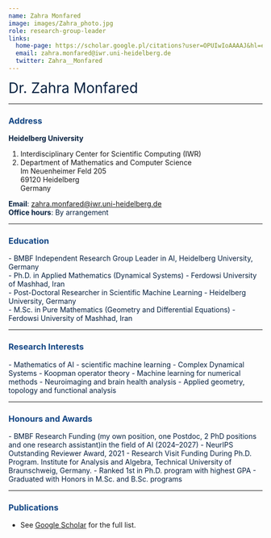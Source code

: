```yaml
---
name: Zahra Monfared
image: images/Zahra_photo.jpg
role: research-group-leader
links:
  home-page: https://scholar.google.pl/citations?user=OPUIwIoAAAAJ&hl=en
  email: zahra.monfared@iwr.uni-heidelberg.de 
  twitter: Zahra__Monfared
---
```


<span style="font-size: 2em; color: #072140;">Dr. Zahra Monfared</span>

---

### <span style="color: #114584;">Address</span>

<span style="color: #072140;">**Heidelberg University**  
1. Interdisciplinary Center for Scientific Computing (IWR)  
2. Department of Mathematics and Computer Science  
Im Neuenheimer Feld 205  
69120 Heidelberg  
Germany</span>

<span style="color: #072140;"><strong>Email</strong>: <a href="mailto:zahra.monfared@iwr.uni-heidelberg.de" style="color: #114584;">zahra.monfared@iwr.uni-heidelberg.de</a></span>  
<span style="color: #072140;"><strong>Office hours</strong>: By arrangement</span>

---

### <span style="color: #114584;">Education</span>

<div style="color: #072140; text-align: left;">
- BMBF Independent Research Group Leader in AI, Heidelberg University, Germany  
</div>
<div style="color: #072140; text-align: left;">
- Ph.D. in Applied Mathematics (Dynamical Systems) - Ferdowsi University of Mashhad, Iran  
</div>
<div style="color: #072140; text-align: left;">
- Post-Doctoral Researcher in Scientific Machine Learning - Heidelberg University, Germany  
</div>
<div style="color: #072140; text-align: left;">
- M.Sc. in Pure Mathematics (Geometry and Differential Equations) - Ferdowsi University of Mashhad, Iran  
</div>


---

### <span style="color: #114584;">Research Interests</span>

<span style="color: #072140;">
- Mathematics of AI 
- scientific machine learning
- Complex Dynamical Systems   
- Koopman operator theory
- Machine learning for numerical methods  
- Neuroimaging and brain health analysis  
- Applied geometry, topology and functional analysis  
</span>

---

### <span style="color: #114584;">Honours and Awards</span>

<span style="color: #072140;">
- BMBF Research Funding (my own position,
one Postdoc, 2 PhD positions and one research assistant)in the field of AI (2024–2027)  
- NeurIPS Outstanding Reviewer Award, 2021
- Research Visit Funding During Ph.D. Program. Institute for Analysis and Algebra, Technical
University of Braunschweig, Germany.
- Ranked 1st in Ph.D. program with highest GPA  
- Graduated with Honors in M.Sc. and B.Sc. programs  
</span>

---

### <span style="color: #114584;">Publications</span>


- See [Google Scholar](https://scholar.google.pl/citations?user=OPUIwIoAAAAJ&hl=en) for the full list.

